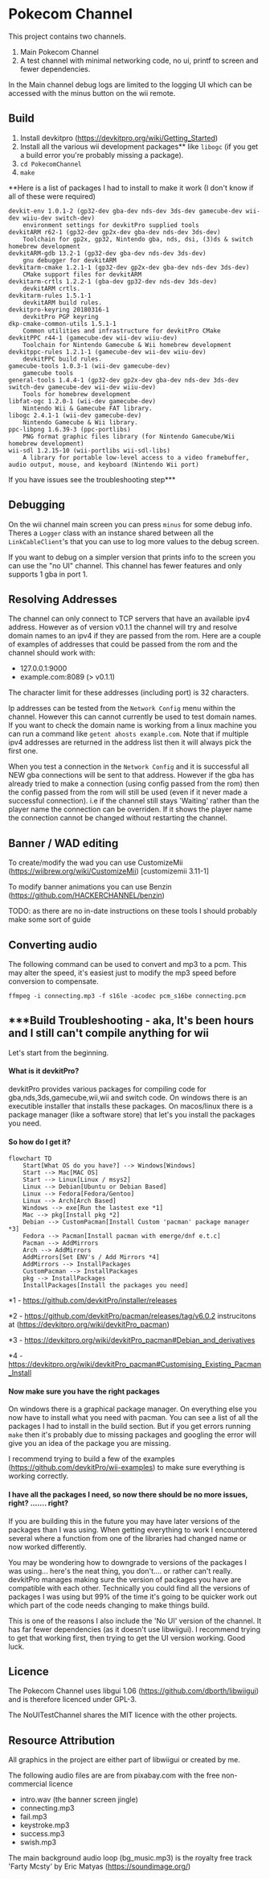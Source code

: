 # Pokecom Channel

This project contains two channels. 

1. Main Pokecom Channel
2. A test channel with minimal networking code, no ui, printf to screen and fewer dependencies. 

In the Main channel debug logs are limited to the logging UI which can be accessed with the minus button on the wii remote.

## Build

1. Install devkitpro (https://devkitpro.org/wiki/Getting_Started)
2. Install all the various wii development packages** like `libogc` (if you get a build error you're probably missing a package). 
3. `cd PokecomChannel`
4. `make`

**Here is a list of packages I had to install to make it work (I don't know if all of these were required)
```
devkit-env 1.0.1-2 (gp32-dev gba-dev nds-dev 3ds-dev gamecube-dev wii-dev wiiu-dev switch-dev)
    environment settings for devkitPro supplied tools
devkitARM r62-1 (gp32-dev gp2x-dev gba-dev nds-dev 3ds-dev)
    Toolchain for gp2x, gp32, Nintendo gba, nds, dsi, (3)ds & switch homebrew development
devkitARM-gdb 13.2-1 (gp32-dev gba-dev nds-dev 3ds-dev)
    gnu debugger for devkitARM
devkitarm-cmake 1.2.1-1 (gp32-dev gp2x-dev gba-dev nds-dev 3ds-dev)
    CMake support files for devkitARM
devkitarm-crtls 1.2.2-1 (gba-dev gp32-dev nds-dev 3ds-dev)
    devkitARM crtls.
devkitarm-rules 1.5.1-1
    devkitARM build rules.
devkitpro-keyring 20180316-1
    devkitPro PGP keyring
dkp-cmake-common-utils 1.5.1-1
    Common utilities and infrastructure for devkitPro CMake
devkitPPC r44-1 (gamecube-dev wii-dev wiiu-dev)
    Toolchain for Nintendo Gamecube & Wii homebrew development
devkitppc-rules 1.2.1-1 (gamecube-dev wii-dev wiiu-dev)
    devkitPPC build rules.
gamecube-tools 1.0.3-1 (wii-dev gamecube-dev)
    gamecube tools
general-tools 1.4.4-1 (gp32-dev gp2x-dev gba-dev nds-dev 3ds-dev switch-dev gamecube-dev wii-dev wiiu-dev)
    Tools for homebrew development
libfat-ogc 1.2.0-1 (wii-dev gamecube-dev)
    Nintendo Wii & Gamecube FAT library.
libogc 2.4.1-1 (wii-dev gamecube-dev)
    Nintendo Gamecube & Wii library.
ppc-libpng 1.6.39-3 (ppc-portlibs)
    PNG format graphic files library (for Nintendo Gamecube/Wii homebrew development)
wii-sdl 1.2.15-10 (wii-portlibs wii-sdl-libs)
    A library for portable low-level access to a video framebuffer, audio output, mouse, and keyboard (Nintendo Wii port)
```

If you have issues see the troubleshooting step***

## Debugging

On the wii channel main screen you can press `minus` for some debug info. Theres a `Logger` class with an instance shared between all the `LinkCableClient`'s that you can use to log more values to the debug screen. 

If you want to debug on a simpler version that prints info to the screen you can use the "no UI" channel. This channel has fewer features and only supports 1 gba in port 1. 

## Resolving Addresses

The channel can only connect to TCP servers that have an available ipv4 address. However as of version v0.1.1 the channel will try and resolve domain names to an ipv4 if they are passed from the rom. Here are a couple of examples of addresses that could be passed from the rom and the channel should work with:

- 127.0.0.1:9000
- example.com:8089 (> v0.1.1)

The character limit for these addresses (including port) is 32 characters. 

Ip addresses can be tested from the `Network Config` menu within the channel. However this can cannot currently be used to test domain names. If you want to check the domain name is working from a linux machine you can run a command like `getent ahosts example.com`. Note that if multiple ipv4 addresses are returned in the address list then it will always pick the first one.

When you test a connection in the `Network Config` and it is successful all NEW gba connections will be sent to that address. However if the gba has already tried to make a connection (using config passed from the rom) then the config passed from the rom will still be used (even if it never made a successful connection). i.e if the channel still stays 'Waiting' rather than the player name the connection can be overriden. If it shows the player name the connection cannot be changed without restarting the channel.

##  Banner / WAD editing

To create/modify the wad you can use CustomizeMii (https://wiibrew.org/wiki/CustomizeMii) [customizemii 3.11-1]

To modify banner animations you can use Benzin (https://github.com/HACKERCHANNEL/benzin)

TODO: as there are no in-date instructions on these tools I should probably make some sort of guide

## Converting audio

The following command can be used to convert and mp3 to a pcm. 
This may alter the speed, it's easiest just to modify the mp3 speed before conversion to compensate. 


`ffmpeg -i connecting.mp3 -f s16le -acodec pcm_s16be connecting.pcm`

## ***Build Troubleshooting - aka,  It's been hours and I still can't compile anything for wii

Let's start from the beginning. 

#### What is it devkitPro?

devkitPro provides various packages for compiling code for gba,nds,3ds,gamecube,wii,wii and switch code. On windows there is an executible installer that installs these packages. On macos/linux there is a package manager (like a software store) that let's you install the packages you need.

#### So how do I get it?

```mermaid
flowchart TD
    Start[What OS do you have?] --> Windows[Windows]
    Start --> Mac[MAC OS]
    Start --> Linux[Linux / msys2]
    Linux --> Debian[Ubuntu or Debian Based]
    Linux --> Fedora[Fedora/Gentoo]
    Linux --> Arch[Arch Based]
    Windows --> exe[Run the lastest exe *1]
    Mac --> pkg[Install pkg *2]
    Debian --> CustomPacman[Install Custom 'pacman' package manager *3]
    Fedora --> Pacman[Install pacman with emerge/dnf e.t.c]
    Pacman --> AddMirrors
    Arch --> AddMirrors
    AddMirrors[Set ENV's / Add Mirrors *4]
    AddMirrors --> InstallPackages 
    CustomPacman --> InstallPackages
    pkg --> InstallPackages
    InstallPackages[Install the packages you need]
```

*1 - https://github.com/devkitPro/installer/releases

*2 - https://github.com/devkitPro/pacman/releases/tag/v6.0.2 instrucitons at (https://devkitpro.org/wiki/devkitPro_pacman)

*3 - https://devkitpro.org/wiki/devkitPro_pacman#Debian_and_derivatives

*4 - https://devkitpro.org/wiki/devkitPro_pacman#Customising_Existing_Pacman_Install

#### Now make sure you have the right packages

On windows there is a graphical package manager. On everything else you now have to install what you need with pacman. You can see a list of all the packages I had to install in the build section. But if you get errors running `make` then it's probably due to missing packages and googling the error will give you an idea of the package you are missing.

I recommend trying to build a few of the examples (https://github.com/devkitPro/wii-examples) to make sure everything is working correctly. 

#### I have all the packages I need, so now there should be no more issues, right? ....... right?

If you are building this in the future you may have later versions of the packages than I was using. When getting everything to work I encountered several where a function from one of the libraries had changed name or now worked differently. 

You may be wondering how to downgrade to versions of the packages I was using... here's the neat thing, you don't.... or rather can't really. devkitPro manages making sure the version of packages you have are compatible with each other. Technically you could find all the versions of packages I was using but 99% of the time it's going to be quicker work out which part of the code needs changing to make things build. 

This is one of the reasons I also include the 'No UI' version of the channel. It has far fewer dependencies (as it doesn't use libwiigui). I recommend trying to get that working first, then trying to get the UI version working. Good luck. 

## Licence 

The Pokecom Channel uses libgui 1.06 (https://github.com/dborth/libwiigui) and is therefore licenced under GPL-3. 

The NoUITestChannel shares the MIT licence with the other projects.

## Resource Attribution

All graphics in the project are either part of libwiigui or created by me.

The following audio files are are from pixabay.com with the free non-commercial licence
- intro.wav (the banner screen jingle)
- connecting.mp3 
- fail.mp3
- keystroke.mp3
- success.mp3
- swish.mp3

The main background audio loop (bg_music.mp3) is the royalty free track 'Farty Mcsty' by Eric Matyas
(https://soundimage.org/)

